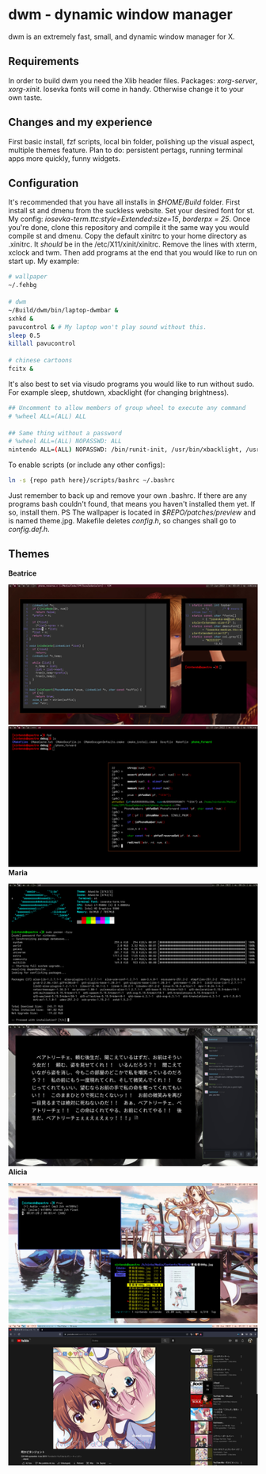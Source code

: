 dwm - dynamic window manager
============================
dwm is an extremely fast, small, and dynamic window manager for X.


Requirements
------------
In order to build dwm you need the Xlib header files.
Packages: *xorg-server*, *xorg-xinit*.
Iosevka fonts will come in handy. Otherwise change it to your own taste.

Changes and my experience
-------------------------
First basic install, fzf scripts, local bin folder, polishing up the visual
aspect, multiple themes feature. Plan to do: persistent pertags, running
terminal apps more quickly, funny widgets.

Configuration
-------------
It's recommended that you have all installs in *$HOME/Build* folder.
First install st and dmenu from the suckless website. Set your desired font
for st. My config: *iosevka-term.ttc:style=Extended:size=15*, *borderpx = 25*.
Once you're done, clone this repository and compile it the same way you would
compile st and dmenu.
Copy the default xinitrc to your home directory as .xinitrc. It *should*
be in the /etc/X11/xinit/xinitrc. Remove the lines with xterm, xclock and
twm. Then add programs at the end that you would like to run on start up.
My example:
```bash
# wallpaper
~/.fehbg

# dwm
~/Build/dwm/bin/laptop-dwmbar &
sxhkd &
pavucontrol & # My laptop won't play sound without this.
sleep 0.5
killall pavucontrol

# chinese cartoons
fcitx &
```  
It's also best to set via visudo programs you would like to run without sudo.
For example sleep, shutdown, xbacklight (for changing brightness).
```bash
## Uncomment to allow members of group wheel to execute any command
# %wheel ALL=(ALL) ALL

## Same thing without a password
# %wheel ALL=(ALL) NOPASSWD: ALL
nintendo ALL=(ALL) NOPASSWD: /bin/runit-init, /usr/bin/xbacklight, /usr/bin/zzz
```  
To enable scripts (or include any other configs):
```bash
ln -s {repo path here}/scripts/bashrc ~/.bashrc
```
Just remember to back up and remove your own .bashrc. If there are any programs
bash couldn't found, that means you haven't installed them yet. If so, install them.
PS The wallpaper is located in *$REPO/patches/preview* and is named theme.jpg.
Makefile deletes *config.h*, so changes shall go to *config.def.h*.

Themes 
------
**Beatrice**

![write](patch/preview/beatrice-write.jpg)
![compile](patch/preview/beatrice-compile.jpg)
**Maria**

![compile](patch/preview/maria-compile.jpg)
![fun](patch/preview/maria-fun.jpg)
**Alicia**

![general](patch/preview/alicia-general.jpg)
![browse](patch/preview/alicia-browse.jpg)
